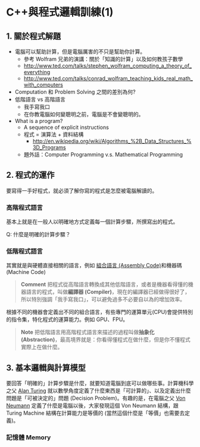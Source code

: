 # C++與程式邏輯訓練(1)

## 1. 關於程式解題

* 電腦可以幫助計算，但是電腦厲害的不只是幫助你計算。
  * 參考 Wolfram 兄弟的演講：關於「知識的計算」以及如何教孩子數學
  * http://www.ted.com/talks/stephen_wolfram_computing_a_theory_of_everything
  * http://www.ted.com/talks/conrad_wolfram_teaching_kids_real_math_with_computers
* Computation 和 Problem Solving 之間的差別為何?
* 低階語言 vs 高階語言
  * 我手寫我口
  * 在你教電腦如何變聰明之前，電腦是不會變聰明的。
* What is a program?
  * A sequence of explicit instructions
  * 程式 = 演算法 + 資料結構
    * http://en.wikipedia.org/wiki/Algorithms_%2B_Data_Structures_%3D_Programs
  * 題外話：Computer Programming v.s. Mathematical Programming


## 2. 程式的運作

要寫得一手好程式，就必須了解你寫的程式是怎麼被電腦解讀的。

### 高階程式語言

基本上就是在一般人以明確地方式定義每一個計算步驟，所撰寫出的程式。

Q: 什麼是明確的計算步驟？

### 低階程式語言

其實就是與硬體直接相關的語言，例如
[組合語言 (Assembly Code)](http://en.wikipedia.org/wiki/Assembly_language)和機器碼 (Machine Code)

> **Comment** 把程式從高階語言轉換成其他低階語言，或者是機器看得懂的機器語言的程式，叫做<b>編譯器 (Compiler)</b>，現在的編譯器已經做得很好了，所以特別強調「我手寫我口」，可以避免過多不必要自以為的增加效率。

根據不同的機器會定義出不同的組合語言，有些專門的運算單元(CPU)會提供特別的指令集，特化程式的運算能力。例如 GPU、FPU。

> **Note** 把低階語言用高階程式語言來描述的過程叫做<b>抽象化 (Abstraction)</b>，最高境界就是：你看得懂程式在做什麼，但是你不懂程式實際上在做什麼。


## 3. 基本邏輯與計算模型

要回答「明確的」計算步驟是什麼，就要知道電腦到底可以做哪些事。計算機科學之父 [Alan Turing](http://zh.wikipedia.org/wiki/%E8%89%BE%E5%80%AB%C2%B7%E5%9C%96%E9%9D%88) 就以數學角度定義了什麼東西是「可計算的」、以及定義出什麼問題是「可被決定的」問題 (Decision Problem)。有趣的是，在電腦之父 [Von Neumann](http://zh.wikipedia.org/zh-tw/%E7%B4%84%E7%BF%B0%C2%B7%E9%A6%AE%C2%B7%E8%AB%BE%E4%BC%8A%E6%9B%BC) 定義了什麼是電腦以後，大家發現這個 Von Neumann 結構，跟 Turing Machine 結構在計算能力是等價的 (當然這個什麼是「等價」也需要去定義)。

### 記憶體 Memory


